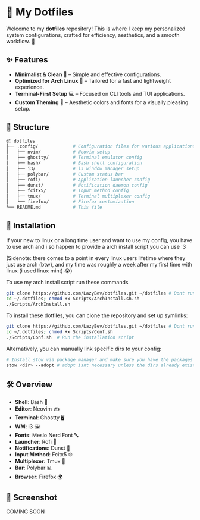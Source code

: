 # 🌿 My Dotfiles

Welcome to my **dotfiles** repository! This is where I keep my personalized system configurations, crafted for efficiency, aesthetics, and a smooth workflow. 🚀

## ✨ Features

- **Minimalist & Clean** 🧼 – Simple and effective configurations.
- **Optimized for Arch Linux** 🏴 – Tailored for a fast and lightweight experience.
- **Terminal-First Setup** 💻 – Focused on CLI tools and TUI applications.
- **Custom Theming** 🎨 – Aesthetic colors and fonts for a visually pleasing setup.

## 📂 Structure

```bash
📦 dotfiles
├── .config/             # Configuration files for various applications
│   ├── nvim/            # Neovim setup
│   ├── ghostty/         # Terminal emulator config
│   ├── bash/            # Bash shell configuration
│   ├── i3/              # i3 window manager setup
│   ├── polybar/         # Custom status bar
│   ├── rofi/            # Application launcher config
│   ├── dunst/           # Notification daemon config
│   ├── fcitx5/          # Input method config
│   ├── tmux/            # Terminal multiplexer config
│   └── firefox/         # Firefox customization
└── README.md            # This file
```

## 🚀 Installation

If your new to linux or a long time user and want to use my config, you have to use arch and i so happen to provide a arch install script you can use :3

(Sidenote: there comes to a point in every linux users lifetime where they just use arch (btw), and my time was roughly a week after my first time with linux (i used linux mint) 😭)

To use my arch install script run these commands
```sh
git clone https://github.com/LazyBev/dotfiles.git ~/dotfiles # Dont run this command if you already have my repo cloned
cd ~/.dotfiles; chmod +x Scripts/ArchInstall.sh.sh
./Scripts/ArchInstall.sh
```

To install these dotfiles, you can clone the repository and set up symlinks:

```sh
git clone https://github.com/LazyBev/dotfiles.git ~/dotfiles # Dont run this command if you already have my repo cloned
cd ~/.dotfiles; chmod +x Scripts/Conf.sh
./Scripts/Conf.sh  # Run the installation script
```

Alternatively, you can manually link specific dirs to your config:

```sh
# Install stow via package manager and make sure you have the packages my configs use
stow <dir> --adopt # adopt isnt necessary unless the dirs already exist
```

## 🛠 Overview

- **Shell**: Bash 🐚
- **Editor**: Neovim ✍️
- **Terminal**: Ghostty 🖥️
- **WM**: i3 🖼️
- **Fonts**: Meslo Nerd Font 🔤
- **Launcher**: Rofi 🚀
- **Notifications**: Dunst 🔔
- **Input Method**: Fcitx5 🌐
- **Multiplexer**: Tmux 🔄
- **Bar**: Polybar 📊
- **Browser**: Firefox 🌍

## 🎨 Screenshot
COMING SOON
